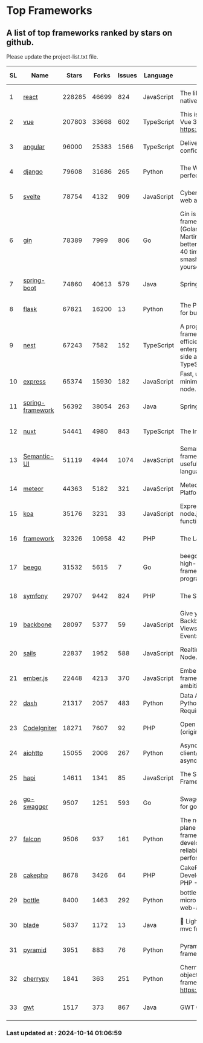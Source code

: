 # Top Frameworks
## A list of top frameworks ranked by stars on github.  
Please update the project-list.txt file.

| SL| Name  | Stars| Forks| Issues | Language | Description | Last Commit |
| --| ------| -----| ---- | ------ | -------- | ----------- | ----------- |
| 1 | [react](https://github.com/facebook/react) | 228285 | 46699 | 824 | JavaScript | The library for web and native user interfaces. | 2024-10-13 16:57:50 |
| 2 | [vue](https://github.com/vuejs/vue) | 207803 | 33668 | 602 | TypeScript | This is the repo for Vue 2. For Vue 3, go to https://github.com/vuejs/core | 2024-10-10 07:24:14 |
| 3 | [angular](https://github.com/angular/angular) | 96000 | 25383 | 1566 | TypeScript | Deliver web apps with confidence 🚀 | 2024-10-13 16:48:34 |
| 4 | [django](https://github.com/django/django) | 79608 | 31686 | 265 | Python | The Web framework for perfectionists with deadlines. | 2024-10-11 15:14:02 |
| 5 | [svelte](https://github.com/sveltejs/svelte) | 78754 | 4132 | 909 | JavaScript | Cybernetically enhanced web apps | 2024-10-12 17:19:33 |
| 6 | [gin](https://github.com/gin-gonic/gin) | 78389 | 7999 | 806 | Go | Gin is a HTTP web framework written in Go (Golang). It features a Martini-like API with much better performance -- up to 40 times faster. If you need smashing performance, get yourself some Gin. | 2024-09-21 15:24:18 |
| 7 | [spring-boot](https://github.com/spring-projects/spring-boot) | 74860 | 40613 | 579 | Java | Spring Boot | 2024-10-11 12:10:27 |
| 8 | [flask](https://github.com/pallets/flask) | 67821 | 16200 | 13 | Python | The Python micro framework for building web applications. | 2024-09-01 16:04:14 |
| 9 | [nest](https://github.com/nestjs/nest) | 67243 | 7582 | 152 | TypeScript | A progressive Node.js framework for building efficient, scalable, and enterprise-grade server-side applications with TypeScript/JavaScript 🚀 | 2024-10-09 07:08:13 |
| 10 | [express](https://github.com/expressjs/express) | 65374 | 15930 | 182 | JavaScript | Fast, unopinionated, minimalist web framework for node. | 2024-10-09 19:40:05 |
| 11 | [spring-framework](https://github.com/spring-projects/spring-framework) | 56392 | 38054 | 263 | Java | Spring Framework | 2024-10-11 15:20:53 |
| 12 | [nuxt](https://github.com/nuxt/nuxt) | 54441 | 4980 | 843 | TypeScript | The Intuitive Vue Framework. | 2024-10-13 20:40:48 |
| 13 | [Semantic-UI](https://github.com/Semantic-Org/Semantic-UI) | 51119 | 4944 | 1074 | JavaScript | Semantic is a UI component framework based around useful principles from natural language. | 2023-01-11 17:05:32 |
| 14 | [meteor](https://github.com/meteor/meteor) | 44363 | 5182 | 321 | JavaScript | Meteor, the JavaScript App Platform | 2024-10-08 12:47:02 |
| 15 | [koa](https://github.com/koajs/koa) | 35176 | 3231 | 33 | JavaScript | Expressive middleware for node.js using ES2017 async functions | 2024-08-31 18:23:31 |
| 16 | [framework](https://github.com/laravel/framework) | 32326 | 10958 | 42 | PHP | The Laravel Framework. | 2024-10-13 15:12:21 |
| 17 | [beego](https://github.com/beego/beego) | 31532 | 5615 | 7 | Go | beego is an open-source, high-performance web framework for the Go programming language. | 2024-10-06 06:45:59 |
| 18 | [symfony](https://github.com/symfony/symfony) | 29707 | 9442 | 824 | PHP | The Symfony PHP framework | 2024-10-13 10:44:13 |
| 19 | [backbone](https://github.com/jashkenas/backbone) | 28097 | 5377 | 59 | JavaScript | Give your JS App some Backbone with Models, Views, Collections, and Events | 2024-09-02 12:55:04 |
| 20 | [sails](https://github.com/balderdashy/sails) | 22837 | 1952 | 588 | JavaScript | Realtime MVC Framework for Node.js | 2024-09-17 15:56:43 |
| 21 | [ember.js](https://github.com/emberjs/ember.js) | 22448 | 4213 | 370 | JavaScript | Ember.js - A JavaScript framework for creating ambitious web applications | 2024-09-30 18:21:41 |
| 22 | [dash](https://github.com/plotly/dash) | 21317 | 2057 | 483 | Python | Data Apps & Dashboards for Python. No JavaScript Required. | 2024-10-11 14:47:56 |
| 23 | [CodeIgniter](https://github.com/bcit-ci/CodeIgniter) | 18271 | 7607 | 92 | PHP | Open Source PHP Framework (originally from EllisLab) | 2024-03-20 03:51:42 |
| 24 | [aiohttp](https://github.com/aio-libs/aiohttp) | 15055 | 2006 | 267 | Python | Asynchronous HTTP client/server framework for asyncio and Python | 2024-10-13 18:35:59 |
| 25 | [hapi](https://github.com/hapijs/hapi) | 14611 | 1341 | 85 | JavaScript | The Simple, Secure Framework Developers Trust | 2024-07-04 00:48:01 |
| 26 | [go-swagger](https://github.com/go-swagger/go-swagger) | 9507 | 1251 | 593 | Go | Swagger 2.0 implementation for go | 2024-09-27 16:28:57 |
| 27 | [falcon](https://github.com/falconry/falcon) | 9506 | 937 | 161 | Python | The no-magic web data plane API and microservices framework for Python developers, with a focus on reliability, correctness, and performance at scale. | 2024-10-12 06:49:53 |
| 28 | [cakephp](https://github.com/cakephp/cakephp) | 8678 | 3426 | 64 | PHP | CakePHP: The Rapid Development Framework for PHP - Official Repository | 2024-10-13 20:17:18 |
| 29 | [bottle](https://github.com/bottlepy/bottle) | 8400 | 1463 | 292 | Python | bottle.py is a fast and simple micro-framework for python web-applications. | 2024-10-12 15:10:51 |
| 30 | [blade](https://github.com/lets-blade/blade) | 5837 | 1172 | 13 | Java | :rocket: Lightning fast and elegant mvc framework for Java8 | 2024-06-17 01:05:35 |
| 31 | [pyramid](https://github.com/Pylons/pyramid) | 3951 | 883 | 76 | Python | Pyramid - A Python web framework | 2024-06-10 16:09:42 |
| 32 | [cherrypy](https://github.com/cherrypy/cherrypy) | 1841 | 363 | 251 | Python | CherryPy is a pythonic, object-oriented HTTP framework.      https://cherrypy.dev | 2024-08-31 10:29:14 |
| 33 | [gwt](https://github.com/gwtproject/gwt) | 1517 | 373 | 867 | Java | GWT Open Source Project | 2024-10-09 20:17:46 |

### Last updated at : 2024-10-14 01:06:59
